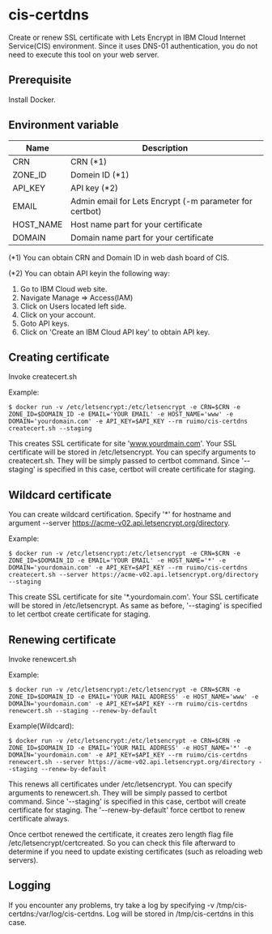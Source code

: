 # cis-certdns
Create or renew SSL certificate with Lets Encrypt in IBM Cloud Internet Service(CIS) environment. Since it uses DNS-01 authentication, you do not need to execute this tool on your web server.

## Prerequisite
Install Docker.

## Environment variable

| Name | Description |
-|-
| CRN | CRN (*1) |
| ZONE_ID | Domein ID (*1) |
| API_KEY | API key (*2) |
| EMAIL | Admin email for Lets Encrypt (-m parameter for certbot) |
| HOST_NAME | Host name part for your certificate |
| DOMAIN | Domain name part for your certificate |

(*1) You can obtain CRN and Domain ID in web dash board of CIS.

(*2) You can obtain API keyin the following way:
1. Go to IBM Cloud web site.
1. Navigate Manage => Access(IAM)
1. Click on Users located left side.
1. Click on your account.
1. Goto API keys.
1. Click on 'Create an IBM Cloud API key' to obtain API key. 

## Creating certificate

Invoke createcert.sh

Example:

    $ docker run -v /etc/letsencrypt:/etc/letsencrypt -e CRN=$CRN -e ZONE_ID=$DOMAIN_ID -e EMAIL='YOUR EMAIL' -e HOST_NAME='www' -e DOMAIN='yourdomain.com' -e API_KEY=$API_KEY --rm ruimo/cis-certdns createcert.sh --staging

This creates SSL certificate for site 'www.yourdmain.com'. Your SSL certificate will be stored in /etc/letsencrypt. You can specify arguments to createcert.sh. They will be simply passed to certbot command. Since '--staging' is specified in this case, certbot will create certificate for staging.

## Wildcard certificate

You can create wildcard certification. Specify '*' for hostname and argument --server https://acme-v02.api.letsencrypt.org/directory.

Example:

    $ docker run -v /etc/letsencrypt:/etc/letsencrypt -e CRN=$CRN -e ZONE_ID=$DOMAIN_ID -e EMAIL='YOUR EMAIL' -e HOST_NAME='*' -e DOMAIN='yourdomain.com' -e API_KEY=$API_KEY --rm ruimo/cis-certdns createcert.sh --server https://acme-v02.api.letsencrypt.org/directory --staging

This create SSL certificate for site '*.yourdomain.com'. Your SSL certificate will be stored in /etc/letsencrypt. As same as before, '--staging' is specified to let certbot create certificate for staging.

## Renewing certificate

Invoke renewcert.sh

Example:

    $ docker run -v /etc/letsencrypt:/etc/letsencrypt -e CRN=$CRN -e ZONE_ID=$DOMAIN_ID -e EMAIL='YOUR MAIL ADDRESS' -e HOST_NAME='www' -e DOMAIN='yourdomain.com' -e API_KEY=$API_KEY --rm ruimo/cis-certdns renewcert.sh --staging --renew-by-default

Example(Wildcard):

    $ docker run -v /etc/letsencrypt:/etc/letsencrypt -e CRN=$CRN -e ZONE_ID=$DOMAIN_ID -e EMAIL='YOUR MAIL ADDRESS' -e HOST_NAME='*' -e DOMAIN='yourdomain.com' -e API_KEY=$API_KEY --rm ruimo/cis-certdns renewcert.sh --server https://acme-v02.api.letsencrypt.org/directory --staging --renew-by-default

This renews all certificates under /etc/letsencrypt. You can specify arguments to renewcert.sh. They will be simply passed to certbot command. Since '--staging' is specified in this case, certbot will create certificate for staging. The '--renew-by-default' 
force certbot to renew certificate always.

Once certbot renewed the certificate, it creates zero length flag file /etc/letsencrypt/certcreated. So you can check this file afterward to determine if you need to update existing certificates (such as reloading web servers).

## Logging

If you encounter any problems, try take a log by specifying -v /tmp/cis-certdns:/var/log/cis-certdns. Log will be stored in /tmp/cis-certdns in this case.
